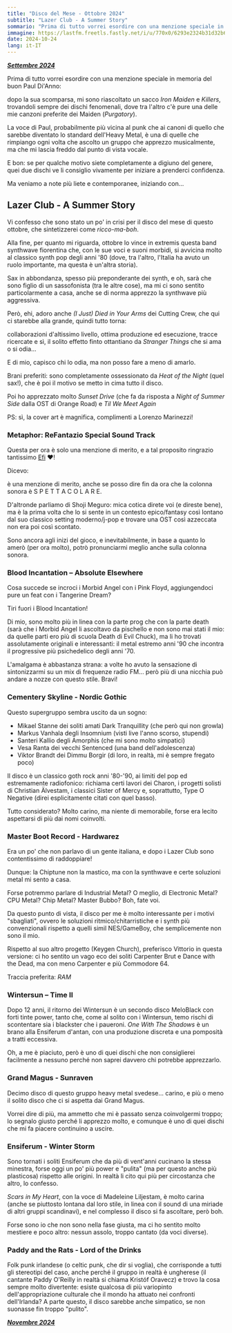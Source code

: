 ```yaml
---
title: "Disco del Mese - Ottobre 2024"
subtitle: "Lazer Club - A Summer Story"
sommario: "Prima di tutto vorrei esordire con una menzione speciale in memoria del buon Paul Di'Anno..."
immagine: https://lastfm.freetls.fastly.net/i/u/770x0/6293e2324b31d32b6a980977952e262d.jpg
date: 2024-10-24
lang: it-IT
---
```


[_**Settembre 2024**_](/posts/ita/disco-del-mese-09-2024)

Prima di tutto vorrei esordire con una menzione speciale in memoria del buon Paul Di'Anno: 

dopo la sua scomparsa, mi sono riascoltato un sacco _Iron Maiden_ e _Killers_, trovandoli sempre dei dischi fenomenali, dove tra l'altro c'è pure una delle mie canzoni preferite dei Maiden (_Purgatory_).

La voce di Paul, probabilmente più vicina al punk che ai canoni di quello che sarebbe diventato lo standard dell'Heavy Metal, è una di quelle che rimpiango ogni volta che ascolto un gruppo che apprezzo musicalmente, ma che mi lascia freddo dal punto di vista vocale.

E bon: se per qualche motivo siete completamente a digiuno del genere, quei due dischi ve li consiglio vivamente per iniziare a prenderci confidenza.

Ma veniamo a note più liete e contemporanee, iniziando con...

## Lazer Club - A Summer Story 

Vi confesso che sono stato un po' in crisi per il disco del mese di questo ottobre, che sintetizzerei come _ricco-ma-boh_. 

Alla fine, per quanto mi riguarda, ottobre lo vince in extremis questa band synthwave fiorentina che, con le sue voci e suoni morbidi, si avvicina molto al classico synth pop degli anni '80 (dove, tra l'altro, l'Italia ha avuto un ruolo importante, ma questa è un'altra storia).

Sax in abbondanza, spesso più preponderante dei synth, e oh, sarà che sono figlio di un sassofonista (tra le altre cose), ma mi ci sono sentito particolarmente a casa, anche se di norma apprezzo la synthwave più aggressiva.

Però, ehi, adoro anche _(I Just) Died in Your Arms_ dei Cutting Crew, che qui ci starebbe alla grande, quindi tutto torna: 

collaborazioni d'altissimo livello, ottima produzione ed esecuzione, tracce ricercate e sì, il solito effetto finto ottantiano da _Stranger Things_ che si ama o si odia...

E di mio, capisco chi lo odia, ma non posso fare a meno di amarlo.

Brani preferiti: sono completamente ossessionato da _Heat of the Night_ (quel sax!), che è poi il motivo se metto in cima tutto il disco. 

Poi ho apprezzato molto _Sunset Drive_ (che fa da risposta a _Night of Summer Side_ dalla OST di Orange Road) e _Til We Meet Again_

PS: sì, la cover art è magnifica, complimenti a Lorenzo Marinezzi!

### Metaphor: ReFantazio Special Sound Track

Questa per ora è solo una menzione di merito, e a tal proposito ringrazio tantissimo [Efi](https://livellosegreto.it/@lunarvesperia@retro.pizza) ❤️!

Dicevo: 

è una menzione di merito, anche se posso dire fin da ora che la colonna sonora è S P E T T A C O L A R E.

D'altronde parliamo di Shoji Meguro: mica cotica direte voi (e direste bene), ma è la prima volta che lo si sente in un contesto epico/fantasy così lontano dal suo classico setting moderno/j-pop e trovare una OST così azzeccata non era poi così scontato.

Sono ancora agli inizi del gioco, e inevitabilmente, in base a quanto lo amerò (per ora molto), potrò pronunciarmi meglio anche sulla colonna sonora.

### Blood Incantation – Absolute Elsewhere

Cosa succede se incroci i Morbid Angel con i Pink Floyd, aggiungendoci pure un feat con i Tangerine Dream?

Tiri fuori i Blood Incantation!

Di mio, sono molto più in linea con la parte prog che con la parte death (sarà che i Morbid Angel li ascoltavo da pischello e non sono mai stati il mio: da quelle parti ero più di scuola Death di Evil Chuck), ma li ho trovati assolutamente originali e interessanti: il metal estremo anni '90 che incontra il progressive più psichedelico degli anni '70.

L'amalgama è abbastanza strana: a volte ho avuto la sensazione di sintonizzarmi su un mix di frequenze radio FM... però più di una nicchia può andare a nozze con questo stile. Bravi!

### Cementery Skyline - Nordic Gothic

Questo supergruppo sembra uscito da un sogno: 

- Mikael Stanne dei soliti amati Dark Tranquillity (che però qui non growla) 
- Markus Vanhala degli Insomnium (visti live l'anno scorso, stupendi)
- Santeri Kallio degli Amorphis (che mi sono molto simpatici)
- Vesa Ranta dei vecchi Sentenced (una band dell'adolescenza)
- Viktor Brandt dei Dimmu Borgir (di loro, in realtà, mi è sempre fregato poco)

Il disco è un classico goth rock anni '80-'90, ai limiti del pop ed estremamente radiofonico: richiama certi lavori dei Charon, i progetti solisti di Christian Älvestam, i classici Sister of Mercy e, soprattutto, Type O Negative (direi esplicitamente citati con quel basso).

Tutto considerato? Molto carino, ma niente di memorabile, forse era lecito aspettarsi di più dai nomi coinvolti.

### Master Boot Record - Hardwarez

Era un po' che non parlavo di un gente italiana, e dopo i Lazer Club sono contentissimo di raddoppiare!

Dunque: la Chiptune non la mastico, ma con la synthwave e certe soluzioni metal mi sento a casa.

Forse potremmo parlare di Industrial Metal? O meglio, di Electronic Metal? CPU Metal? Chip Metal? Master Bubbo? Boh, fate voi.

Da questo punto di vista, il disco per me è molto interessante per i motivi "sbagliati", ovvero le soluzioni ritmico/chitarristiche e i synth più convenzionali rispetto a quelli simil NES/GameBoy, che semplicemente non sono il mio.

Rispetto al suo altro progetto (Keygen Church), preferisco Vittorio in questa versione: ci ho sentito un vago eco dei soliti Carpenter Brut e Dance with the Dead, ma con meno Carpenter e più Commodore 64.

Traccia preferita: _RAM_

### Wintersun – Time II

Dopo 12 anni, il ritorno dei Wintersun è un secondo disco MeloBlack con forti tinte power, tanto che, come al solito con i Wintersun, temo rischi di scontentare sia i blackster che i paueroni. _One With The Shadows_ è un brano alla Ensiferum d'antan, con una produzione discreta e una pomposità a tratti eccessiva.

Oh, a me è piaciuto, però è uno di quei dischi che non consiglierei facilmente a nessuno perché non saprei davvero chi potrebbe apprezzarlo.

### Grand Magus - Sunraven 

Decimo disco di questo gruppo heavy metal svedese... carino, e più o meno il solito disco che ci si aspetta dai Grand Magus.

Vorrei dire di più, ma ammetto che mi è passato senza coinvolgermi troppo; lo segnalo giusto perché li apprezzo molto, e comunque è uno di quei dischi che mi fa piacere continuino a uscire.

### Ensiferum - Winter Storm

Sono tornati i soliti Ensiferum che da più di vent'anni cucinano la stessa minestra, forse oggi un po' più power e "pulita" (ma per questo anche più plasticosa) rispetto alle origini. In realtà li cito qui più per circostanza che altro, lo confesso.

_Scars in My Heart_, con la voce di Madeleine Liljestam, è molto carina (anche se piuttosto lontana dal loro stile, in linea con il sound di una miriade di altri gruppi scandinavi), e nel complesso il disco si fa ascoltare, però boh.

Forse sono io che non sono nella fase giusta, ma ci ho sentito molto mestiere e poco altro: nessun assolo, troppo cantato (da voci diverse).

### Paddy and the Rats - Lord of the Drinks

Folk punk irlandese (o celtic punk, che dir si voglia), che corrisponde a tutti gli stereotipi del caso, anche perché il gruppo in realtà è ungherese (il cantante Paddy O'Reilly in realtà si chiama Kristóf Oravecz) e trovo la cosa sempre molto divertente: esiste qualcosa di più variopinto dell'appropriazione culturale che il mondo ha attuato nei confronti dell'Irlanda? A parte questo, il disco sarebbe anche simpatico, se non suonasse fin troppo "pulito".

[_**Novembre 2024**_](/posts/ita/disco-del-mese-11-2024)
